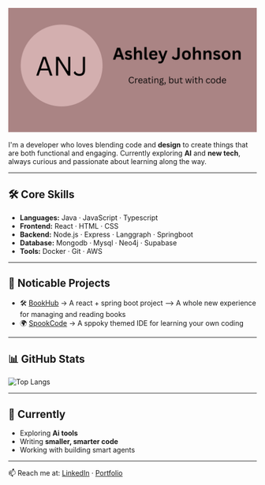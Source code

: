 <!-- Banner placeholder -->
![Banner](./ANJ.png)


I'm a developer who loves blending code and **design** to create things that are both functional and engaging.
Currently exploring **AI** and **new tech**, always curious and passionate about learning along the way.

---

## 🛠️ Core Skills
- **Languages:** Java · JavaScript · Typescript  
- **Frontend:** React · HTML · CSS
- **Backend:** Node.js · Express · Langgraph · Springboot
- **Database:** Mongodb · Mysql · Neo4j · Supabase   
- **Tools:** Docker · Git · AWS  

---

## 📂 Noticable Projects
- 🛠️ [BookHub](https://github.com/ashniv07/bookHub.git) → A react + spring boot project --> A whole new experience for managing and reading books  
- 🌍 [SpookCode](https://github.com/ashniv07/spooky-thon.git) → A sppoky themed IDE for learning your own coding

---

## 📊 GitHub Stats
![Top Langs](https://github-readme-stats.vercel.app/api/top-langs/?username=ashniv07&layout=compact&theme=default)  

---

## 🌱 Currently
- Exploring **Ai tools**  
- Writing **smaller, smarter code**  
- Working with building smart agents  

---

📫 Reach me at: [LinkedIn](https://www.linkedin.com/in/ashley-nivedha-johnson/) · [Portfolio](https://ashleynivedha-portfolio.vercel.app/)
